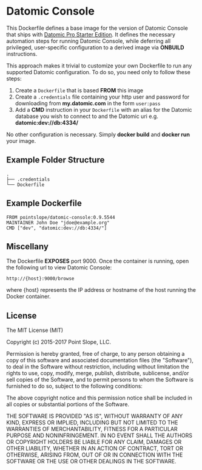 # Datomic Console

This Dockerfile defines a base image for the version of Datomic
Console that ships
with [Datomic Pro Starter Edition](http://www.datomic.com/). It
defines the necessary automation steps for running Datomic Console,
while deferring all privileged, user-specific configuration to a
derived image via **ONBUILD** instructions.

This approach makes it trivial to customize your own Dockerfile to run
any supported Datomic configuration. To do so, you need only to follow
these steps:

1. Create a `Dockerfile` that is based **FROM** this image
2. Create a `.credentials` file containing your http user and password
   for downloading from **my.datomic.com** in the form `user:pass`
3. Add a **CMD** instruction in your `Dockerfile` with an alias for
   the Datomic database you wish to connect to and the Datomic uri
   e.g. **datomic:dev://db:4334/**

No other configuration is necessary. Simply **docker build** and
**docker run** your image.

## Example Folder Structure

    .
    ├── .credentials
    └── Dockerfile

## Example Dockerfile

    FROM pointslope/datomic-console:0.9.5544
    MAINTAINER John Doe "jdoe@example.org"
    CMD ["dev", "datomic:dev://db:4334/"]

## Miscellany

The Dockerfile **EXPOSES** port 9000. Once the container is running,
open the following url to view Datomic Console:

    http://{host}:9000/browse

where {host} represents the IP address or hostname of the host running
the Docker container.

## License

The MIT License (MIT)

Copyright (c) 2015-2017 Point Slope, LLC.

Permission is hereby granted, free of charge, to any person obtaining
a copy of this software and associated documentation files (the
"Software"), to deal in the Software without restriction, including
without limitation the rights to use, copy, modify, merge, publish,
distribute, sublicense, and/or sell copies of the Software, and to
permit persons to whom the Software is furnished to do so, subject to
the following conditions:

The above copyright notice and this permission notice shall be
included in all copies or substantial portions of the Software.

THE SOFTWARE IS PROVIDED "AS IS", WITHOUT WARRANTY OF ANY KIND,
EXPRESS OR IMPLIED, INCLUDING BUT NOT LIMITED TO THE WARRANTIES OF
MERCHANTABILITY, FITNESS FOR A PARTICULAR PURPOSE AND NONINFRINGEMENT.
IN NO EVENT SHALL THE AUTHORS OR COPYRIGHT HOLDERS BE LIABLE FOR ANY
CLAIM, DAMAGES OR OTHER LIABILITY, WHETHER IN AN ACTION OF CONTRACT,
TORT OR OTHERWISE, ARISING FROM, OUT OF OR IN CONNECTION WITH THE
SOFTWARE OR THE USE OR OTHER DEALINGS IN THE SOFTWARE.

